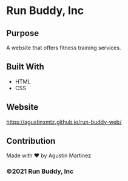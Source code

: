 # Run Buddy, Inc

## Purpose
A website that offers fitness training services. 

## Built With
* HTML
* CSS

## Website
https://agustinxmtz.github.io/run-buddy-web/

## Contribution
Made with ❤️ by Agustin Martinez

### ©️2021 Run Buddy, Inc 
